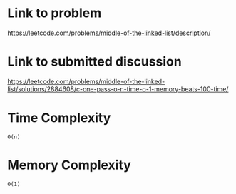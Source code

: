 # Link to problem
https://leetcode.com/problems/middle-of-the-linked-list/description/

# Link to submitted discussion
https://leetcode.com/problems/middle-of-the-linked-list/solutions/2884608/c-one-pass-o-n-time-o-1-memory-beats-100-time/

# Time Complexity
`O(n)`

# Memory Complexity
`O(1)`
